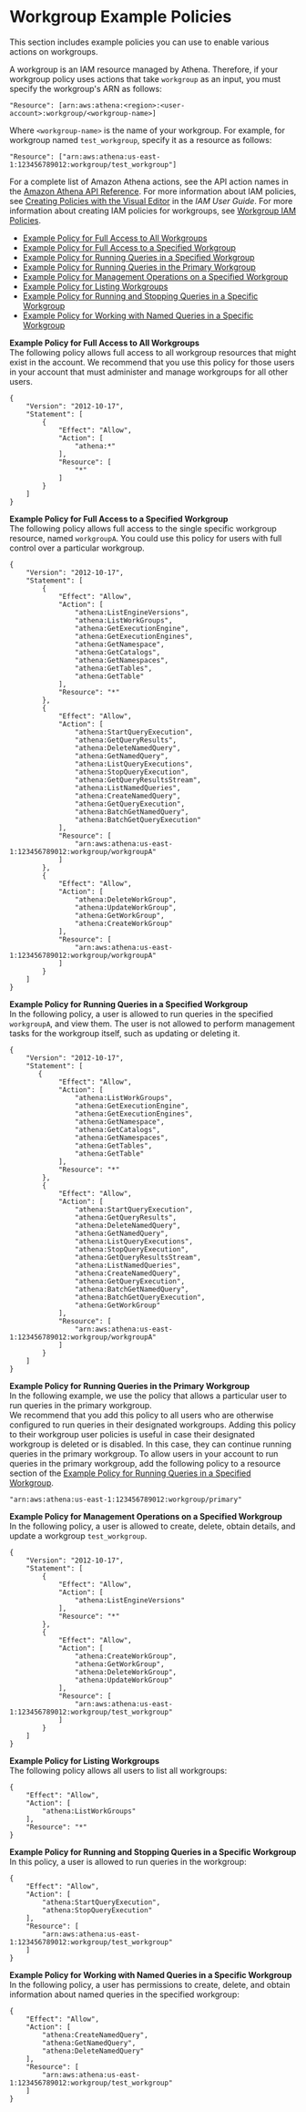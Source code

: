 # Workgroup Example Policies<a name="example-policies-workgroup"></a>

This section includes example policies you can use to enable various actions on workgroups\.

A workgroup is an IAM resource managed by Athena\. Therefore, if your workgroup policy uses actions that take `workgroup` as an input, you must specify the workgroup's ARN as follows:

```
"Resource": [arn:aws:athena:<region>:<user-account>:workgroup/<workgroup-name>]
```

Where `<workgroup-name>` is the name of your workgroup\. For example, for workgroup named `test_workgroup`, specify it as a resource as follows:

```
"Resource": ["arn:aws:athena:us-east-1:123456789012:workgroup/test_workgroup"]
```

For a complete list of Amazon Athena actions, see the API action names in the [Amazon Athena API Reference](https://docs.aws.amazon.com/athena/latest/APIReference/)\. For more information about IAM policies, see [Creating Policies with the Visual Editor](https://docs.aws.amazon.com/IAM/latest/UserGuide/access_policies_create.html#access_policies_create-visual-editor) in the *IAM User Guide*\. For more information about creating IAM policies for workgroups, see [Workgroup IAM Policies](workgroups-iam-policy.md)\.
+ [Example Policy for Full Access to All Workgroups](#example1-full-access-all-wkgs)
+ [Example Policy for Full Access to a Specified Workgroup](#example2-full-access-this-wkg)
+ [Example Policy for Running Queries in a Specified Workgroup](#example3-user-access)
+ [Example Policy for Running Queries in the Primary Workgroup](#example4-run-in-primary-access)
+ [Example Policy for Management Operations on a Specified Workgroup](#example5-manage-wkgs-access)
+ [Example Policy for Listing Workgroups](#example6-list-all-wkgs-access)
+ [Example Policy for Running and Stopping Queries in a Specific Workgroup](#example7-run-queries-access)
+ [Example Policy for Working with Named Queries in a Specific Workgroup](#example8-named-queries-access)

**Example Policy for Full Access to All Workgroups**  
The following policy allows full access to all workgroup resources that might exist in the account\. We recommend that you use this policy for those users in your account that must administer and manage workgroups for all other users\.  

```
{
    "Version": "2012-10-17",
    "Statement": [
        {
            "Effect": "Allow",
            "Action": [
                "athena:*"
            ],
            "Resource": [
                "*"
            ]
        }
    ]
}
```

**Example Policy for Full Access to a Specified Workgroup**  
The following policy allows full access to the single specific workgroup resource, named `workgroupA`\. You could use this policy for users with full control over a particular workgroup\.  

```
{
    "Version": "2012-10-17",
    "Statement": [
        {
            "Effect": "Allow",
            "Action": [
                "athena:ListEngineVersions",
                "athena:ListWorkGroups",
                "athena:GetExecutionEngine",
                "athena:GetExecutionEngines",
                "athena:GetNamespace",
                "athena:GetCatalogs",
                "athena:GetNamespaces",
                "athena:GetTables",
                "athena:GetTable"
            ],
            "Resource": "*"
        },
        {
            "Effect": "Allow",
            "Action": [
                "athena:StartQueryExecution",
                "athena:GetQueryResults",
                "athena:DeleteNamedQuery",
                "athena:GetNamedQuery",
                "athena:ListQueryExecutions",
                "athena:StopQueryExecution",
                "athena:GetQueryResultsStream",
                "athena:ListNamedQueries",
                "athena:CreateNamedQuery",
                "athena:GetQueryExecution",
                "athena:BatchGetNamedQuery",
                "athena:BatchGetQueryExecution"
            ],
            "Resource": [
                "arn:aws:athena:us-east-1:123456789012:workgroup/workgroupA"
            ]
        },
        {
            "Effect": "Allow",
            "Action": [
                "athena:DeleteWorkGroup",
                "athena:UpdateWorkGroup",
                "athena:GetWorkGroup",
                "athena:CreateWorkGroup"
            ],
            "Resource": [
                "arn:aws:athena:us-east-1:123456789012:workgroup/workgroupA"
            ]
        }
    ]
}
```

**Example Policy for Running Queries in a Specified Workgroup**  
In the following policy, a user is allowed to run queries in the specified `workgroupA`, and view them\. The user is not allowed to perform management tasks for the workgroup itself, such as updating or deleting it\.   

```
{
    "Version": "2012-10-17",
    "Statement": [
       {
            "Effect": "Allow",
            "Action": [
                "athena:ListWorkGroups",
                "athena:GetExecutionEngine",
                "athena:GetExecutionEngines",
                "athena:GetNamespace",
                "athena:GetCatalogs",
                "athena:GetNamespaces",
                "athena:GetTables",
                "athena:GetTable"
            ],
            "Resource": "*"
        },
        {
            "Effect": "Allow",
            "Action": [
                "athena:StartQueryExecution",
                "athena:GetQueryResults",
                "athena:DeleteNamedQuery",
                "athena:GetNamedQuery",
                "athena:ListQueryExecutions",
                "athena:StopQueryExecution",
                "athena:GetQueryResultsStream",
                "athena:ListNamedQueries",
                "athena:CreateNamedQuery",
                "athena:GetQueryExecution",
                "athena:BatchGetNamedQuery",
                "athena:BatchGetQueryExecution", 
                "athena:GetWorkGroup" 
            ],
            "Resource": [
                "arn:aws:athena:us-east-1:123456789012:workgroup/workgroupA"
            ]
        }
    ]
}
```

**Example Policy for Running Queries in the Primary Workgroup**  
In the following example, we use the policy that allows a particular user to run queries in the primary workgroup\.   
We recommend that you add this policy to all users who are otherwise configured to run queries in their designated workgroups\. Adding this policy to their workgroup user policies is useful in case their designated workgroup is deleted or is disabled\. In this case, they can continue running queries in the primary workgroup\.
To allow users in your account to run queries in the primary workgroup, add the following policy to a resource section of the [Example Policy for Running Queries in a Specified Workgroup](#example3-user-access)\.  

```
"arn:aws:athena:us-east-1:123456789012:workgroup/primary"
```

**Example Policy for Management Operations on a Specified Workgroup**  
In the following policy, a user is allowed to create, delete, obtain details, and update a workgroup `test_workgroup`\.   

```
{
    "Version": "2012-10-17",
    "Statement": [
        {
            "Effect": "Allow",
            "Action": [
                "athena:ListEngineVersions"
            ],
            "Resource": "*"
        },
        {
            "Effect": "Allow",
            "Action": [
                "athena:CreateWorkGroup",
                "athena:GetWorkGroup",
                "athena:DeleteWorkGroup",
                "athena:UpdateWorkGroup"
            ],
            "Resource": [
                "arn:aws:athena:us-east-1:123456789012:workgroup/test_workgroup"
            ]
        }
    ]
}
```

**Example Policy for Listing Workgroups**  
The following policy allows all users to list all workgroups:  

```
{
    "Effect": "Allow",
    "Action": [
        "athena:ListWorkGroups"
    ],
    "Resource": "*"
}
```

**Example Policy for Running and Stopping Queries in a Specific Workgroup**  
In this policy, a user is allowed to run queries in the workgroup:  

```
{
    "Effect": "Allow",
    "Action": [
        "athena:StartQueryExecution",
        "athena:StopQueryExecution"
    ],
    "Resource": [
        "arn:aws:athena:us-east-1:123456789012:workgroup/test_workgroup"
    ]
}
```

**Example Policy for Working with Named Queries in a Specific Workgroup**  
In the following policy, a user has permissions to create, delete, and obtain information about named queries in the specified workgroup:  

```
{
    "Effect": "Allow",
    "Action": [
        "athena:CreateNamedQuery",
        "athena:GetNamedQuery",
        "athena:DeleteNamedQuery"
    ],
    "Resource": [
        "arn:aws:athena:us-east-1:123456789012:workgroup/test_workgroup"
    ]
}
```